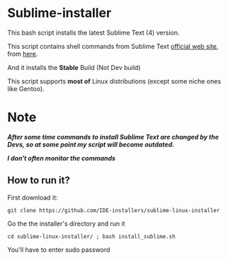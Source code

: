 # Sublime-installer

This bash script installs the latest Sublime Text (4) version.

This script contains shell commands from Sublime Text [official web site](https://www.sublimetext.com/), from [here](https://www.sublimetext.com/docs/linux_repositories.html).

And it installs the **Stable** Build (Not Dev build)

This script supports **most of** Linux distributions (except some niche ones like Gentoo).

# Note
***After some time commands to install Sublime Text are changed by the Devs, so at some point my script will become outdated.*** 

***I don't often monitor the commands***


## How to run it?
First download it: 
```
git clone https://github.com/IDE-installers/sublime-linux-installer
```

Go the the installer's directory and run it
```
cd sublime-linux-installer/ ; bash install_sublime.sh
```
You'll have to enter sudo password
